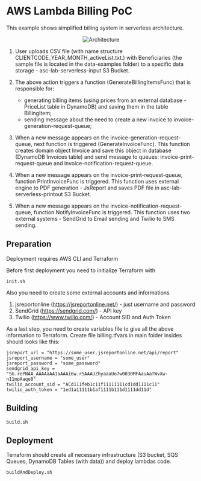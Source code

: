 # AWS Lambda Billing PoC

This example shows simplified billing system in serverless architecture.

<p align="center">
    <img alt="Architecture" src="https://raw.githubusercontent.com/asc-lab/aws-lambda-billing/master/readme-images/aws-lambda-architecture.png" />
</p>

1. User uploads CSV file (with name structure CLIENTCODE_YEAR_MONTH_activeList.txt.) with Beneficiaries (the sample file is located in the data-examples folder) to a specific data storage - asc-lab-serverless-input S3 Bucket.

2. The above action triggers a function (GenerateBillingItemsFunc) that is responsible for:

    * generating billing items (using prices from an external database - PriceList table in DynamoDB) and saving them in the table BillingItem;
    * sending message about the need to create a new invoice to invoice-generation-request-queue;

3. When a new message appears on the invoice-generation-request-queue, next function is triggered (GenerateInvoiceFunc). This function creates domain object Invoice and save this object in database (DynamoDB Invoices table) and send message to queues: invoice-print-request-queue and invoice-notification-request-queue.

4. When a new message appears on the invoice-print-request-queue, function PrintInvoiceFunc is triggered. This function uses external engine to PDF generation - JsReport and saves PDF file in asc-lab-serverless-printout S3 Bucket.

5. When a new message appears on the invoice-notification-request-queue, function NotifyInvoiceFunc is triggered. This function uses two external systems - SendGrid to Email sending and Twilio to SMS sending.

## Preparation
Deployment requires AWS CLI and Terraform

Before first deployment you need to initialize Terraform with  
```
init.sh
```

Also you need to create some external accounts and informations
1. jsreportonline (https://jsreportonline.net/) - just username and password
2. SendGrid (https://sendgrid.com/) - API key
3. Twilio (https://www.twilio.com/) - Account SID and Auth Token

As a last step, you need to create variables file to give all the above information to Terraform.
Create file billing.tfvars in main folder
insides should looks like this:
```properties
jsreport_url = "https://some_user.jsreportonline.net/api/report"
jsreport_username = "some_user"
jsreport_password = "some_password"
sendgrid_api_key = "SG.rePNAA_AAAAaAA1aAAAi6w.r5AAAUZhyaaaUo7w0030MFAauAaTWvXw-n11mpAaqe0"
twilio_account_sid = "ACd111feb1c11f11111111cd1dd1111c11"
twilio_auth_token = "1ed1a11111b1af1111b111d1111dd11d"
```
 

## Building

```
build.sh
```

## Deployment
Terraform should create all necessary infrastructure (S3 bucket, SQS Queues, DynamoDB Tables (with data))
and deploy lambdas code.

```
buildAndDeploy.sh
```
